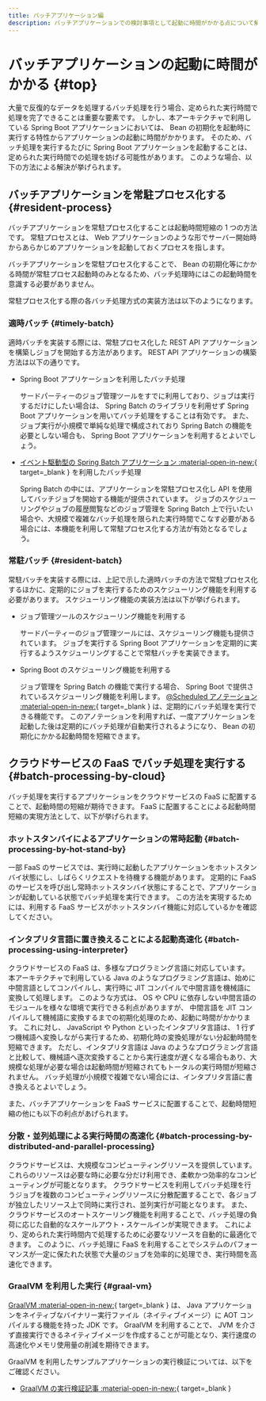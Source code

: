```yaml
---
title: バッチアプリケーション編
description: バッチアプリケーションでの検討事項として起動に時間がかかる点について解説します。
---
```


# バッチアプリケーションの起動に時間がかかる {#top}

大量で反復的なデータを処理するバッチ処理を行う場合、定められた実行時間で処理を完了できることは重要な要素です。
しかし、本アーキテクチャで利用している Spring Boot アプリケーションにおいては、 Bean の初期化を起動時に実行する特性からアプリケーションの起動に時間がかかります。
そのため、バッチ処理を実行するたびに Spring Boot アプリケーションを起動することは、定められた実行時間での処理を妨げる可能性があります。
このような場合、以下の方法による解決が挙げられます。

## バッチアプリケーションを常駐プロセス化する {#resident-process}

バッチアプリケーションを常駐プロセス化することは起動時間短縮の 1 つの方法です。
常駐プロセスとは、 Web アプリケーションのような形でサーバー開始時からあらかじめアプリケーションを起動しておくプロセスを指します。

バッチアプリケーションを常駐プロセス化することで、 Bean の初期化等にかかる時間が常駐プロセス起動時のみとなるため、バッチ処理時にはこの起動時間を意識する必要がありません。

常駐プロセス化する際の各バッチ処理方式の実装方法は以下のようになります。

### 適時バッチ {#timely-batch}

適時バッチを実装する際には、常駐プロセス化した REST API アプリケーションを構築しジョブを開始する方法があります。
REST API アプリケーションの構築方法は以下の通りです。

- Spring Boot アプリケーションを利用したバッチ処理

    サードパーティーのジョブ管理ツールをすでに利用しており、ジョブは実行するだけにしたい場合は、 Spring Batch のライブラリを利用せず Spring Boot アプリケーションを用いてバッチ処理をすることは有効です。
    また、ジョブ実行が小規模で単純な処理で構成されており Spring Batch の機能を必要としない場合も、 Spring Boot アプリケーションを利用するとよいでしょう。

- [イベント駆動型の Spring Batch アプリケーション :material-open-in-new:](https://spring.pleiades.io/spring-batch/reference/spring-batch-integration/launching-jobs-through-messages.html){ target=_blank } を利用したバッチ処理

    Spring Batch の中には、アプリケーションを常駐プロセス化し API を使用してバッチジョブを開始する機能が提供されています。
    ジョブのスケジューリングやジョブの履歴閲覧などのジョブ管理を Spring Batch 上で行いたい場合や、大規模で複雑なバッチ処理を限られた実行時間でこなす必要がある場合には、本機能を利用して常駐プロセス化する方法が有効となるでしょう。

### 常駐バッチ {#resident-batch}

常駐バッチを実装する際には、上記で示した適時バッチの方法で常駐プロセス化するほかに、定期的にジョブを実行するためのスケジューリング機能を利用する必要があります。
スケジューリング機能の実装方法は以下が挙げられます。

- ジョブ管理ツールのスケジューリング機能を利用する

    サードパーティーのジョブ管理ツールには、スケジューリング機能も提供されています。
    ジョブを実行する Spring Boot アプリケーションを定期的に実行するようスケジューリングすることで常駐バッチを実装できます。

- Spring Boot のスケジューリング機能を利用する

    ジョブ管理を Spring Batch の機能で実行する場合、 Spring Boot で提供されているスケジューリング機能を利用します。
    [@Scheduled アノテーション :material-open-in-new:](https://spring.pleiades.io/guides/gs/scheduling-tasks){ target=_blank } は、定期的にバッチ処理を実行できる機能です。
    このアノテーションを利用すれば、一度アプリケーションを起動した後は定期的にバッチ処理が自動実行されるようになり、 Bean の初期化にかかる起動時間を短縮できます。

## クラウドサービスの FaaS でバッチ処理を実行する {#batch-processing-by-cloud}

バッチ処理を実行するアプリケーションをクラウドサービスの FaaS に配置することで、起動時間の短縮が期待できます。
FaaS に配置することによる起動時間短縮の実現方法として、以下が挙げられます。

### ホットスタンバイによるアプリケーションの常時起動 {#batch-processing-by-hot-stand-by}

一部 FaaS のサービスでは、実行時に起動したアプリケーションをホットスタンバイ状態にし、しばらくリクエストを待機する機能があります。
定期的に FaaS のサービスを呼び出し常時ホットスタンバイ状態にすることで、アプリケーションが起動している状態でバッチ処理を実行できます。
この方法を実現するためには、利用する FaaS サービスがホットスタンバイ機能に対応しているかを確認してください。

### インタプリタ言語に置き換えることによる起動高速化 {#batch-processing-using-interpreter}

クラウドサービスの FaaS は、多様なプログラミング言語に対応しています。
本アーキテクチャで利用している Java のようなプログラミング言語は、始めに中間言語としてコンパイルし、実行時に JIT コンパイルで中間言語を機械語に変換して処理します。
このような方式は、 OS や CPU に依存しない中間言語のモジュールを様々な環境で実行できる利点がありますが、 中間言語を JIT コンパイルして機械語に変換するまでの初期化処理のため、起動に時間がかかります。
これに対し、 JavaScript や Python といったインタプリタ言語は、 1 行ずつ機械語へ変換しながら実行するため、初期化時の変換処理がない分起動時間を短縮できます。
ただし、インタプリタ言語は Java のようなプログラミング言語と比較して、機械語へ逐次変換することから実行速度が遅くなる場合もあり、大規模な処理が必要な場合は起動時間が短縮されてもトータルの実行時間が短縮されません。
バッチ処理が小規模で複雑でない場合には、インタプリタ言語に書き換えるとよいでしょう。

また、バッチアプリケーションを FaaS サービスに配置することで、起動時間短縮の他にも以下の利点があげられます。

### 分散・並列処理による実行時間の高速化 {#batch-processing-by-distributed-and-parallel-processing}

クラウドサービスは、大規模なコンピューティングリソースを提供しています。これらのリソースは必要な時に必要な分だけ利用でき、柔軟かつ効率的なコンピューティングが可能となります。
クラウドサービスを利用してバッチ処理を行うジョブを複数のコンピューティングリソースに分散配置することで、各ジョブが独立したリソース上で同時に実行され、並列実行が可能となります。
また、クラウドサービスのオートスケーリング機能を利用することで、バッチ処理の負荷に応じた自動的なスケールアウト・スケールインが実現できます。
これにより、定められた実行時間内で処理するために必要なリソースを自動的に最適化できます。
このように、バッチ処理に FaaS を利用することでシステムのパフォーマンスが一定に保たれた状態で大量のジョブを効率的に処理でき、実行時間を高速化できます。

### GraalVM を利用した実行 {#graal-vm}

[GraalVM :material-open-in-new:](https://www.oracle.com/jp/java/graalvm/what-is-graalvm/){ target=_blank } は、 Java アプリケーションをネイティブなバイナリー実行ファイル（ネイティブイメージ）に AOT コンパイルする機能を持った JDK です。
GraalVM を利用することで、 JVM を介さず直接実行できるネイティブイメージを作成することが可能となり、実行速度の高速化やメモリ使用量の削減を期待できます。

GraalVM を利用したサンプルアプリケーションの実行検証については、以下をご確認ください。

- [GraalVM の実行検証記事 :material-open-in-new:](https://qiita.com/RyoNakagawa2/items/c0b29955cb7f1bfd7c75){ target=_blank }
